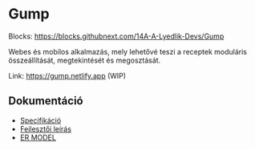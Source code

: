 # Gump

Blocks: <https://blocks.githubnext.com/14A-A-Lyedlik-Devs/Gump>

Webes és mobilos alkalmazás, mely lehetővé teszi a receptek moduláris összeállítását,
megtekintését és megosztását.

Link: <https://gump.netlify.app> (WIP)

## Dokumentáció

- [Specifikáció](/docs/manual.md)
- [Fejlesztői leírás](/docs/dev.md)
- [ER MODEL](https://app.diagrams.net/#G1BBTGqKAzg2ffcl2lPW3dU6NtK2lj8m1L)
